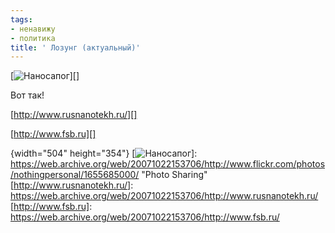```yaml
---
tags:
- ненавижу
- политика
title: ' Лозунг (актуальный)'
---
```


[![Наносапог][]][]

Вот так!

[http://www.rusnanotekh.ru/][]

[http://www.fsb.ru][]

  [Наносапог]: https://web.archive.org/web/20071022153706im_/http://farm3.static.flickr.com/2396/1655685000_70f61a62c3_o.png
  {width="504" height="354"}
  [![Наносапог][]]: https://web.archive.org/web/20071022153706/http://www.flickr.com/photos/nothingpersonal/1655685000/
    "Photo Sharing"
  [http://www.rusnanotekh.ru/]: https://web.archive.org/web/20071022153706/http://www.rusnanotekh.ru/
  [http://www.fsb.ru]: https://web.archive.org/web/20071022153706/http://www.fsb.ru/